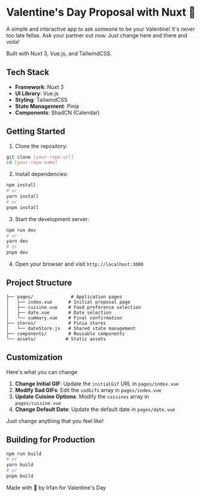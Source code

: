 # Valentine's Day Proposal with Nuxt 💝

A simple and interactive app to ask someone to be your Valentine! It's never too late fellas. Ask your partner out now. Just change here and there and voila!

Built with Nuxt 3, Vue.js, and TailwindCSS.

## Tech Stack

- **Framework**: Nuxt 3
- **UI Library**: Vue.js
- **Styling**: TailwindCSS
- **State Management**: Pinia
- **Components**: ShadCN (Calendar)

## Getting Started

1. Clone the repository:

```bash
git clone [your-repo-url]
cd [your-repo-name]
```

2. Install dependencies:

```bash
npm install
# or
yarn install
# or
pnpm install
```

3. Start the development server:

```bash
npm run dev
# or
yarn dev
# or
pnpm dev
```

4. Open your browser and visit `http://localhost:3000`

## Project Structure

```
├── pages/              # Application pages
│   ├── index.vue      # Initial proposal page
│   ├── cuisine.vue    # Food preference selection
│   ├── date.vue       # Date selection
│   └── summary.vue    # Final confirmation
├── stores/            # Pinia stores
│   └── dateStore.js   # Shared state management
├── components/        # Reusable components
└── assets/           # Static assets
```

## Customization

Here's what you can change

1. **Change Initial GIF**: Update the `initialGif` URL in `pages/index.vue`
2. **Modify Sad GIFs**: Edit the `sadGifs` array in `pages/index.vue`
3. **Update Cuisine Options**: Modify the `cuisines` array in `pages/cuisine.vue`
4. **Change Default Date**: Update the default date in `pages/date.vue`

Just change anything that you feel like!

## Building for Production

```bash
npm run build
# or
yarn build
# or
pnpm build
```

Made with 💖 by Irfan for Valentine's Day
